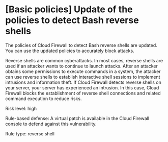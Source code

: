 # \[Basic policies\] Update of the policies to detect Bash reverse shells

The policies of Cloud Firewall to detect Bash reverse shells are updated. You can use the updated policies to accurately block attacks.

Reverse shells are common cyberattacks. In most cases, reverse shells are used if an attacker wants to continue to launch attacks. After an attacker obtains some permissions to execute commands in a system, the attacker can use reverse shells to establish interactive shell sessions to implement intrusions and information theft. If Cloud Firewall detects reverse shells on your server, your server has experienced an intrusion. In this case, Cloud Firewall blocks the establishment of reverse shell connections and related command execution to reduce risks.

Risk level: high

Rule-based defense: A virtual patch is available in the Cloud Firewall console to defend against this vulnerability.

Rule type: reverse shell


